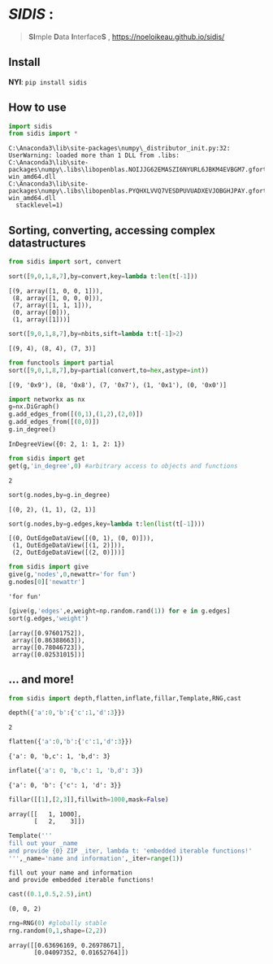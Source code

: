 # *SIDIS* :
> **SI**mple **D**ata **I**nterface**S** , https://noeloikeau.github.io/sidis/


## Install

**NYI**: `pip install sidis`

## How to use

```python
import sidis
from sidis import *
```

    C:\Anaconda3\lib\site-packages\numpy\_distributor_init.py:32: UserWarning: loaded more than 1 DLL from .libs:
    C:\Anaconda3\lib\site-packages\numpy\.libs\libopenblas.NOIJJG62EMASZI6NYURL6JBKM4EVBGM7.gfortran-win_amd64.dll
    C:\Anaconda3\lib\site-packages\numpy\.libs\libopenblas.PYQHXLVVQ7VESDPUVUADXEVJOBGHJPAY.gfortran-win_amd64.dll
      stacklevel=1)
    

## Sorting, converting, accessing complex datastructures

```python
from sidis import sort, convert
```

```python
sort([9,0,1,8,7],by=convert,key=lambda t:len(t[-1])) 
```




    [(9, array([1, 0, 0, 1])),
     (8, array([1, 0, 0, 0])),
     (7, array([1, 1, 1])),
     (0, array([0])),
     (1, array([1]))]



```python
sort([9,0,1,8,7],by=nbits,sift=lambda t:t[-1]>2)
```




    [(9, 4), (8, 4), (7, 3)]



```python
from functools import partial
sort([9,0,1,8,7],by=partial(convert,to=hex,astype=int)) 
```




    [(9, '0x9'), (8, '0x8'), (7, '0x7'), (1, '0x1'), (0, '0x0')]



```python
import networkx as nx
g=nx.DiGraph()
g.add_edges_from([(0,1),(1,2),(2,0)])
g.add_edges_from([(0,0)])
g.in_degree()
```




    InDegreeView({0: 2, 1: 1, 2: 1})



```python
from sidis import get
get(g,'in_degree',0) #arbitrary access to objects and functions
```




    2



```python
sort(g.nodes,by=g.in_degree)
```




    [(0, 2), (1, 1), (2, 1)]



```python
sort(g.nodes,by=g.edges,key=lambda t:len(list(t[-1])))
```




    [(0, OutEdgeDataView([(0, 1), (0, 0)])),
     (1, OutEdgeDataView([(1, 2)])),
     (2, OutEdgeDataView([(2, 0)]))]



```python
from sidis import give
give(g,'nodes',0,newattr='for fun')
g.nodes[0]['newattr']
```




    'for fun'



```python
[give(g,'edges',e,weight=np.random.rand(1)) for e in g.edges]
sort(g.edges,'weight')
```




    [array([0.97601752]),
     array([0.86388663]),
     array([0.78046723]),
     array([0.02531015])]



## ... and more!

```python
from sidis import depth,flatten,inflate,fillar,Template,RNG,cast
```

```python
depth({'a':0,'b':{'c':1,'d':3}})
```




    2



```python
flatten({'a':0,'b':{'c':1,'d':3}})
```




    {'a': 0, 'b,c': 1, 'b,d': 3}



```python
inflate({'a': 0, 'b,c': 1, 'b,d': 3})
```




    {'a': 0, 'b': {'c': 1, 'd': 3}}



```python
fillar([[1],[2,3]],fillwith=1000,mask=False)
```




    array([[   1, 1000],
           [   2,    3]])



```python
Template('''
fill out your _name
and provide {0} ZIP _iter, lambda t: 'embedded iterable functions!'
''',_name='name and information',_iter=range(1))
```




    fill out your name and information
    and provide embedded iterable functions! 



```python
cast((0.1,0.5,2.5),int)
```




    (0, 0, 2)



```python
rng=RNG(0) #globally stable
rng.random(0,1,shape=(2,2))
```




    array([[0.63696169, 0.26978671],
           [0.04097352, 0.01652764]])


